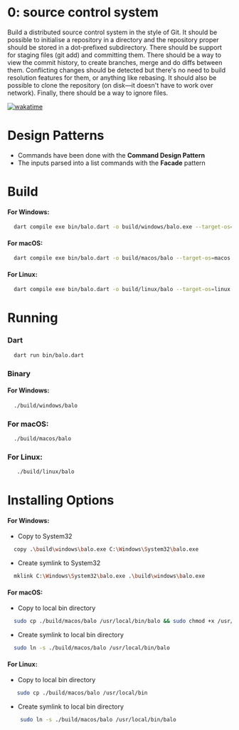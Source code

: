 # 0: source control system

Build a distributed source control system in the style of Git. It should be possible to initialise a repository in a directory and the repository proper should be stored in a dot-prefixed subdirectory. There should be support for staging files (git add) and committing them. There should be a way to view the commit history, to create branches, merge and do diffs between them. Conflicting changes should be detected but there's no need to build resolution features for them, or anything like rebasing. It should also be possible to clone the repository (on disk—it doesn't have to work over network). Finally, there should be a way to ignore files.

[![wakatime](https://wakatime.com/badge/user/e508bec6-f1ed-42e9-a365-8c4e69c8dd19/project/bff0792d-4b5a-4003-98b3-d9e75973114d.svg)](https://wakatime.com/badge/user/e508bec6-f1ed-42e9-a365-8c4e69c8dd19/project/bff0792d-4b5a-4003-98b3-d9e75973114d)
# Design Patterns
- Commands have been done with the **Command Design Pattern**
- The inputs parsed into a list commands with the **Facade** pattern

# Build
#### For Windows: 
```bash
  dart compile exe bin/balo.dart -o build/windows/balo.exe --target-os=windows
```
#### For macOS: 
```bash
  dart compile exe bin/balo.dart -o build/macos/balo --target-os=macos
```
#### For Linux:
```bash
  dart compile exe bin/balo.dart -o build/linux/balo --target-os=linux
```

# Running

### Dart
```bash
  dart run bin/balo.dart
```

### Binary
#### For Windows:
```bash
  ./build/windows/balo
```
### For macOS:
```bash
  ./build/macos/balo
```
### For Linux:
```bash
   ./build/linux/balo
```

# Installing Options
#### For Windows:
- Copy to System32
```bash
  copy .\build\windows\balo.exe C:\Windows\System32\balo.exe
```

- Create symlink to System32
```bash
  mklink C:\Windows\System32\balo.exe .\build\windows\balo.exe 
```

#### For macOS:
- Copy to local bin directory
```bash
  sudo cp ./build/macos/balo /usr/local/bin/balo && sudo chmod +x /usr/local/bin/balo
```
- Create symlink to local bin directory
```bash
  sudo ln -s ./build/macos/balo /usr/local/bin/balo 
```

#### For Linux:
- Copy to local bin directory
```bash
   sudo cp ./build/macos/balo /usr/local/bin
```

- Create symlink to local bin directory
```bash
    sudo ln -s ./build/macos/balo /usr/local/bin/balo
```


